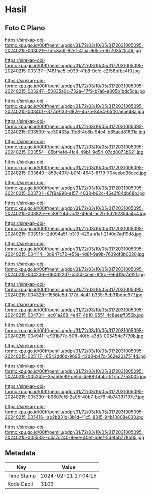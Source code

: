 # Hasil

## Foto C Plano

https://sirekap-obj-formc.kpu.go.id/00ff/pemilu/pdpr/31/72/03/10/05/3172031005095-20240215-003021--7bfc8a6f-82ef-41aa-9d5c-d97703525cf6.jpg

https://sirekap-obj-formc.kpu.go.id/00ff/pemilu/pdpr/31/72/03/10/05/3172031005095-20240215-003137--7481fac5-b939-41b8-9cfc-c2f58bfbc4f0.jpg

https://sirekap-obj-formc.kpu.go.id/00ff/pemilu/pdpr/31/72/03/10/05/3172031005095-20240215-003247--50835a0c-732a-47f9-b7a6-a805b1bdc5ca.jpg

https://sirekap-obj-formc.kpu.go.id/00ff/pemilu/pdpr/31/72/03/10/05/3172031005095-20240215-003401--377a9133-d82e-4a75-84e4-b5f81ae5e48a.jpg

https://sirekap-obj-formc.kpu.go.id/00ff/pemilu/pdpr/31/72/03/10/05/3172031005095-20240215-003500--ae30433a-11e8-4c8b-94e4-b85aad81601a.jpg

https://sirekap-obj-formc.kpu.go.id/00ff/pemilu/pdpr/31/72/03/10/05/3172031005095-20240215-003554--85bf4efd-4fc4-49b1-9d54-07cd8073b621.jpg

https://sirekap-obj-formc.kpu.go.id/00ff/pemilu/pdpr/31/72/03/10/05/3172031005095-20240215-003640--859c497e-b0f4-4643-8f79-704eebd36ced.jpg

https://sirekap-obj-formc.kpu.go.id/00ff/pemilu/pdpr/31/72/03/10/05/3172031005095-20240215-003731--67f9a998-a157-4033-b92c-46e3f84db68b.jpg

https://sirekap-obj-formc.kpu.go.id/00ff/pemilu/pdpr/31/72/03/10/05/3172031005095-20240215-003825--ec89f244-ac12-49d4-ac2b-5d292854a4c4.jpg

https://sirekap-obj-formc.kpu.go.id/00ff/pemilu/pdpr/31/72/03/10/05/3172031005095-20240215-003915--2d094a51-b319-429a-a1ef-2140d7ad19d8.jpg

https://sirekap-obj-formc.kpu.go.id/00ff/pemilu/pdpr/31/72/03/10/05/3172031005095-20240215-004114--3d947c72-e55a-4d8f-9a9b-7639df8b0020.jpg

https://sirekap-obj-formc.kpu.go.id/00ff/pemilu/pdpr/31/72/03/10/05/3172031005095-20240215-004236--090d22d7-b524-4cec-8f8c-7e6419d7a92f.jpg

https://sirekap-obj-formc.kpu.go.id/00ff/pemilu/pdpr/31/72/03/10/05/3172031005095-20240215-004328--1556fc5d-177d-4a4f-b335-9eb31bdbe977.jpg

https://sirekap-obj-formc.kpu.go.id/00ff/pemilu/pdpr/31/72/03/10/05/3172031005095-20240215-004704--ec01a268-4e47-4b10-9551-4c8eeeff356b.jpg

https://sirekap-obj-formc.kpu.go.id/00ff/pemilu/pdpr/31/72/03/10/05/3172031005095-20240215-004941--e991b77e-50ff-40fb-a3d3-005454c7770b.jpg

https://sirekap-obj-formc.kpu.go.id/00ff/pemilu/pdpr/31/72/03/10/05/3172031005095-20240215-005117--6542dd6d-9695-42d8-b47c-562e20a7514d.jpg

https://sirekap-obj-formc.kpu.go.id/00ff/pemilu/pdpr/31/72/03/10/05/3172031005095-20240215-005245--3ea50e99-de5d-4e88-bb4c-5f7cc2753005.jpg

https://sirekap-obj-formc.kpu.go.id/00ff/pemilu/pdpr/31/72/03/10/05/3172031005095-20240215-005330--b9607cf6-2a05-40b7-be76-4b74397197e7.jpg

https://sirekap-obj-formc.kpu.go.id/00ff/pemilu/pdpr/31/72/03/10/05/3172031005095-20240215-005416--ab2b831d-3b1d-41c5-8815-94b10808e033.jpg

https://sirekap-obj-formc.kpu.go.id/00ff/pemilu/pdpr/31/72/03/10/05/3172031005095-20240215-005533--c4a7c240-9eee-40ef-b6ef-5defbb778b65.jpg


## Metadata

| Key        | Value               |
| ---------- | ------------------- |
| Time Stamp | 2024-02-21 17:04:15 |
| Kode Dapil | 3103                |



